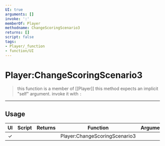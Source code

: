 ```yaml
---
UI: true
arguments: []
invoke: ':'
memberOf: Player
methodname: ChangeScoringScenario3
returns: []
script: false
tags:
- Player/_function
- function/UI
---
```

# Player:ChangeScoringScenario3
> this function is a member of [[Player]]
> this method expects an implicit "self" argument. invoke it with `:`
-----
## Usage
|  UI | Script | Returns | Function | Arguments |
|:---:|:------:|-------:|:--------:|:---------|
|✓| ||Player:ChangeScoringScenario3||

